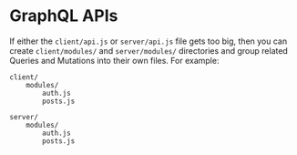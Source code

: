 # GraphQL APIs
If either the `client/api.js` or `server/api.js` file gets too big, then you can create `client/modules/` and `server/modules/` directories and group related Queries and Mutations into their own files. For example:

```
client/
    modules/
        auth.js
        posts.js
```

```
server/
    modules/
        auth.js
        posts.js
```
